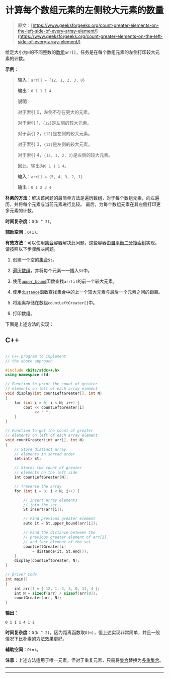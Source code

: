 # 计算每个数组元素的左侧较大元素的数量

> 原文：[https://www.geeksforgeeks.org/count-greater-elements-on-the-left-side-of-every-array-element/](https://www.geeksforgeeks.org/count-greater-elements-on-the-left-side-of-every-array-element/)



给定大小为`N`的不同整数的[数组](https://www.geeksforgeeks.org/array-data-structure/)`arr[]`，任务是在每个数组元素的左侧打印较大元素的计数。

**示例**：

> **输入**：`arr[] = {12, 1, 2, 3, 0}`
>
> **输出**：`0 1 1 1 4`
>
> **说明**：
>
> 对于索引 0，左侧不存在更大的元素。
>
> 对于索引 1，`{12}`是左侧的较大元素。
>
> 对于索引 2，`{12}`是左侧的较大元素。
>
> 对于索引 3，`{12}`是左侧的较大元素。
>
> 对于索引 4，`{12, 1, 2, 3}`是左侧的较大元素。
>
> 因此，输出为`0 1 1 1 4`。
> 
> **输入**：`arr[] = {5, 4, 3, 2, 1}`
>
> **输出**：`0 1 2 3 4`

**朴素的方法**：解决该问题的最简单方法是遍历数组，对于每个数组元素，向左遍历，并将每个元素与当前元素进行比较。 最后，为每个数组元素在其左侧打印更多元素的计数。

**时间复杂度**：`O(N ^ 2)`。

**辅助空间**：`O(1)`。

**有效方法**：可以使用[集合](https://www.geeksforgeeks.org/set-in-cpp-stl/)容器解决此问题，这些容器由[自平衡二分搜索树](https://www.geeksforgeeks.org/self-balancing-binary-search-trees-comparisons/)实现。 请按照以下步骤解决问题。

1.  创建一个空的[集合](https://www.geeksforgeeks.org/set-in-cpp-stl/)`St`。

2.  [遍历数组](https://www.geeksforgeeks.org/c-program-to-traverse-an-array/)，并将每个元素一一插入`St`中。

3.  使用[`upper_bound`](https://www.geeksforgeeks.org/set-upper_bound-function-in-c-stl/)函数查找`arr[i]`的前一个较大元素。

4.  使用[`distance`](https://www.geeksforgeeks.org/stddistance-in-c/)函数查找集合中的上一个较大元素与最后一个元素之间的距离。

5.  将距离存储在数组`countLeftGreater[]`中。

6.  打印数组。

下面是上述方法的实现：

## C++

```cpp

// C++ program to implement 
// the above approach 

#include <bits/stdc++.h> 
using namespace std; 

// Function to print the count of greater 
// elements on left of each array element 
void display(int countLeftGreater[], int N) 
{ 
    for (int i = 0; i < N; i++) { 
        cout << countLeftGreater[i] 
             << " "; 
    } 
} 

// Function to get the count of greater 
// elements on left of each array element 
void countGreater(int arr[], int N) 
{ 
    // Store distinct array 
    // elements in sorted order 
    set<int> St; 

    // Stores the count of greater 
    // elements on the left side 
    int countLeftGreater[N]; 

    // Traverse the array 
    for (int i = 0; i < N; i++) { 

        // Insert array elements 
        // into the set 
        St.insert(arr[i]); 

        // Find previous greater element 
        auto it = St.upper_bound(arr[i]); 

        // Find the distance between the 
        // previous greater element of arr[i] 
        // and last element of the set 
        countLeftGreater[i] 
            = distance(it, St.end()); 
    } 
    display(countLeftGreater, N); 
} 

// Driver Code 
int main() 
{ 
    int arr[] = { 12, 1, 2, 3, 0, 11, 4 }; 
    int N = sizeof(arr) / sizeof(arr[0]); 
    countGreater(arr, N); 
}

```

**输出**：

```
0 1 1 1 4 1 2

```

**时间复杂度**：`O(N ^ 2)`，因为距离函数取`O(n)`，但上述实现非常简单，并且一般情况下比朴素的方法效果更好。

**辅助空间**：`O(n)`。

**注意**：上述方法适用于唯一元素，但对于重复元素，只需将[集合](https://www.geeksforgeeks.org/set-in-cpp-stl/)替换为[多重集合](https://www.geeksforgeeks.org/set-in-cpp-stl/)。



* * *

* * *




